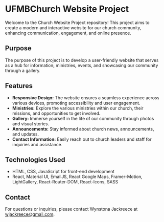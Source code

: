 # UFMBChurch Website Project

Welcome to the Church Website Project repository! This project aims to create a modern and interactive website for our church community, enhancing communication, engagement, and online presence.

## Purpose

The purpose of this project is to develop a user-friendly website that serves as a hub for information, ministries, events, and showcasing our community through a gallery.

## Features

- **Responsive Design:** The website ensures a seamless experience across various devices, promoting accessibility and user engagement.
- **Ministries:** Explore the various ministries within our church, their missions, and opportunities to get involved.
- **Gallery:** Immerse yourself in the life of our community through photos and visual stories.
- **Announcements:** Stay informed about church news, announcements, and updates.
- **Contact Information:** Easily reach out to church leaders and staff for inquiries and assistance.

## Technologies Used

- HTML, CSS, JavaScript for front-end development
- React, Material UI, EmailJS, React Google Maps, Framer-Motion, LightGallery, React-Router-DOM, React-Icons, SASS


## Contact

For questions or inquiries, please contact Wynstona Jackreece at wjackreece@gmail.com.

